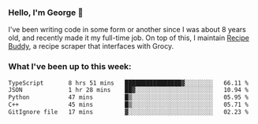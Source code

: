 ### Hello, I'm George 👋

I've been writing code in some form or another since I was about 8 years old, and recently made it my full-time job. On top of this, I maintain [Recipe Buddy](https://github.com/georgegebbett/recipe-buddy), a recipe scraper that interfaces with Grocy.  

<!--
**georgegebbett/georgegebbett** is a ✨ _special_ ✨ repository because its `README.md` (this file) appears on your GitHub profile.

Here are some ideas to get you started:

- 🔭 I’m currently working on ...
- 🌱 I’m currently learning ...
- 👯 I’m looking to collaborate on ...
- 🤔 I’m looking for help with ...
- 💬 Ask me about ...
- 📫 How to reach me: ...
- 😄 Pronouns: ...
- ⚡ Fun fact: ...
-->

### What I've been up to this week:
<!--START_SECTION:waka-->

```txt
TypeScript       8 hrs 51 mins   ████████████████▓░░░░░░░░   66.11 %
JSON             1 hr 28 mins    ██▓░░░░░░░░░░░░░░░░░░░░░░   10.94 %
Python           47 mins         █▒░░░░░░░░░░░░░░░░░░░░░░░   05.95 %
C++              45 mins         █▒░░░░░░░░░░░░░░░░░░░░░░░   05.71 %
GitIgnore file   17 mins         ▓░░░░░░░░░░░░░░░░░░░░░░░░   02.23 %
```

<!--END_SECTION:waka-->
